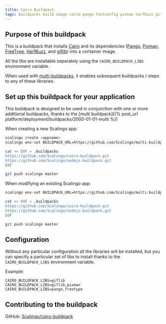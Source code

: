 ```yaml
---
title: Cairo Buildpack
tags: buildpacks build image cairo pango fontconfig pixman harfbuzz gitlib
---
```


## Purpose of this buildpack

This is a buildpack that installs [Cairo](http://cairographics.org/) and
its dependencies ([Pango](http://www.pango.org/), [Pixman](http://pixman.org/),
[FreeType](http://www.freetype.org/),
[HarfBuzz](http://www.freedesktop.org/wiki/Software/HarfBuzz/), and
[giflib](http://giflib.sourceforge.net/)) into a container image.

All the libs are installable separately using the `CAIRO_BUILDPACK_LIBS`
environment variable.

When used with
[multi-buildpacks](https://github.com/Scalingo/multi-buildpack),
it enables subsequent buildpacks / steps to any of these libraries.

## Set up this buildpack for your application

This buildpack is designed to be used in conjunction with one or more additional
buildpacks, thanks to the [multi buildpack]({% post_url platform/deployment/buildpacks/2000-01-01-multi %})

When creating a new Scalingo app:

```bash
scalingo create <appname>
scalingo env-set BUILDPACK_URL=https://github.com/Scalingo/multi-buildpack.git

cat << EOF > .buildpacks
https://github.com/Scalingo/cairo-buildpack.git
https://github.com/Scalingo/nodejs-buildpack.git
EOF

git push scalingo master
```

When modifying an existing Scalingo app:

```bash
scalingo env-set BUILDPACK_URL=https://github.com/Scalingo/multi-buildpack.git

cat << EOF > .buildpacks
https://github.com/Scalingo/cairo-buildpack.git
https://github.com/Scalingo/nodejs-buildpack.git
EOF

git push scalingo master
```

## Configuration

Without any particular configuration all the libraries will be installed, but you can specify
a particular set of libs to install thanks to the `CAIRO_BUILDPACK_LIBS` environment variable.

Example:

```
CAIRO_BUILDPACK_LIBS=giflib
CAIRO_BUILDPACK_LIBS=giflib,pixman
CAIRO_BUILDPACK_LIBS=pango,freetype
```

## Contributing to the buildpack

GitHub: [Scalingo/cairo-buildpack](https://github.com/Scalingo/cairo-buildpack#hacking-building-librairies)
